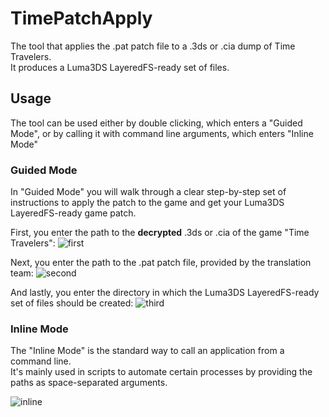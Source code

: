 # TimePatchApply
The tool that applies the .pat patch file to a .3ds or .cia dump of Time Travelers.<br>
It produces a Luma3DS LayeredFS-ready set of files.

## Usage

The tool can be used either by double clicking, which enters a "Guided Mode", or by calling it with command line arguments, which enters "Inline Mode"

### Guided Mode

In "Guided Mode" you will walk through a clear step-by-step set of instructions to apply the patch to the game and get your Luma3DS LayeredFS-ready game patch.

First, you enter the path to the <b>decrypted</b> .3ds or .cia of the game "Time Travelers":
![first](https://github.com/user-attachments/assets/774c84ff-0305-4fab-a849-93303214e554)

Next, you enter the path to the .pat patch file, provided by the translation team:
![second](https://github.com/user-attachments/assets/c139f78c-9196-496c-b39f-a7051cdb6d79)

And lastly, you enter the directory in which the Luma3DS LayeredFS-ready set of files should be created:
![third](https://github.com/user-attachments/assets/712e794a-c3f7-4eda-add2-ea1d496cb0d5)

### Inline Mode

The "Inline Mode" is the standard way to call an application from a command line.<br>
It's mainly used in scripts to automate certain processes by providing the paths as space-separated arguments.

![inline](https://github.com/user-attachments/assets/eef489c9-903c-495f-96de-13a0976c8540)
